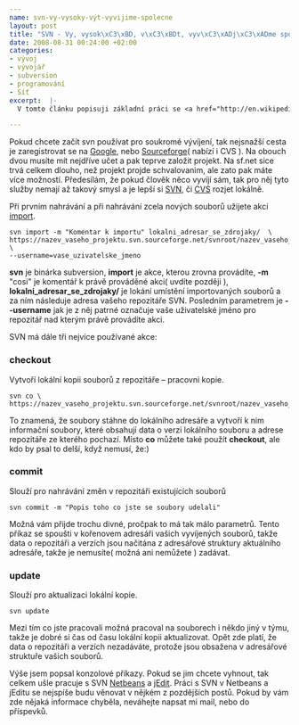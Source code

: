 ```yaml
--- 
name: svn-vy-vysoky-výt-vyvijime-spolecne
layout: post
title: "SVN - Vy, vysok\xC3\xBD, v\xC3\xBDt, vyv\xC3\xADj\xC3\xADme spole\xC4\x8Dn\xC4\x9B"
date: 2008-08-31 00:24:00 +02:00
categories: 
- vývoj
- vývojář
- subversion
- programování
- Síť
excerpt:  |-
  V tomto článku popisuji základní práci se <a href="http://en.wikipedia.org/wiki/Subversion_(software)">Subversion</a>(SVN) a programy pro hostování projektů na SVN. Neřeším teď jeho kvality, nebo vhodnost na něco. Prostě s ním pracuji, tak o něm píšu.

---
```

Pokud chcete začít svn používat pro soukromé vývíjení, tak nejsnažší cesta je zaregistrovat se na <a href="http://code.google.com/hosting/createProject">Google</a>, nebo <a title="Registrace na sf.net" href="http://sourceforge.net/account/registration/">Sourceforge</a>( nabízí i CVS ). Na obouch dvou musíte mít nejdříve učet a pak teprve založit projekt. Na sf.net sice trvá celkem dlouho, než projekt projde schvalovanim, ale zato pak máte více možností. Předesílám, že pokud člověk něco vyvíjí sám, tak pro něj tyto služby nemají až takový smysl a je lepší si <a title="Popis instalace Subversion" href="http://svnbook.red-bean.com/en/1.4/svn.intro.install.html">SVN</a>, či <a title="Popis instalace CVS" href="http://www.idevelopment.info/data/Programming/change_management/unix_cvs/PROGRAMMING_Installing_CVS.shtml">CVS</a> rozjet lokálně.

Při prvním nahrávání a při nahrávání zcela nových souborů užijete akci <a title="Detailní popis akce import" href="http://svnbook.red-bean.com/en/1.0/re12.html">import</a>.

    svn import -m "Komentar k importu" lokalni_adresar_se_zdrojaky/  \
    https://nazev_vaseho_projektu.svn.sourceforge.net/svnroot/nazev_vaseho_projektu \
    --username=vase_uzivatelske_jmeno

**svn** je binárka subversion, **import** je akce, kterou zrovna provádíte, **-m** "cosi" je komentář k právě prováděné akci( uvdíte později ), **lokalni_adresar_se_zdrojaky/** je lokání umístění importovaných souborů a za ním následuje adresa vašeho repozitáře SVN. Posledním parametrem je **--username** jak je z něj patrné označuje vaše uživatelské jméno pro repozitář nad kterým právě provádíte akci.

SVN má dále tři nejvíce používané akce:

### checkout

Vytvoří lokální kopii souborů z repozitáře &ndash; pracovni kopie.

    svn co \
    https://nazev_vaseho_projektu.svn.sourceforge.net/svnroot/nazev_vaseho_projektu

To znamená, že soubory stáhne do lokálního adresáře a vytvoří k nim informační soubory, které obsahují data o verzi lokálního souboru a adrese repozitáře ze kterého pochazí. Místo <strong>co</strong> můžete také použít <strong>checkout</strong>, ale kdo by psal to delší, když nemusí, že:)

### commit
Slouží pro nahrávání změn v repozitáři existujících souborů

    svn commit -m "Popis toho co jste se soubory udelali"

Možná vám přijde trochu divné, pročpak to má tak málo parametrů. Tento příkaz se spoušti v kořenovem adresáři vašich vyvíjených souborů, takže data o repozitáři a verzích jsou načitána z adresářové struktury aktuálního adresáře, takže je nemusíte( možná ani nemůžete ) zadávat.

### update
Slouží pro aktualizaci lokální kopie.

    svn update

Mezi tím co jste pracovali možná pracoval na souborech i někdo jiný v týmu, takže je dobré si čas od času lokální kopii aktualizovat. Opět zde platí, že data o repozitáři a verzích nezadáváte, protože jsou obsažena v adresářové struktuře vašich souborů.

Výše jsem popsal konzolové příkazy. Pokud se jim chcete vyhnout, tak celkem ušle pracuje s SVN <a title="Netbens ke stažení" href="http://www.netbeans.org/downloads/">Netbeans</a> a <a title="jEdit ke stažení" href="http://www.jedit.org/index.php?page=download">jEdit</a>. Práci s SVN v Netbeans a jEditu se nejspíše budu věnovat v nějkém z pozdějších postů. Pokud by vám zde nějaká informace chyběla, neváhejte napsat mi mail, nebo do příspevků.
